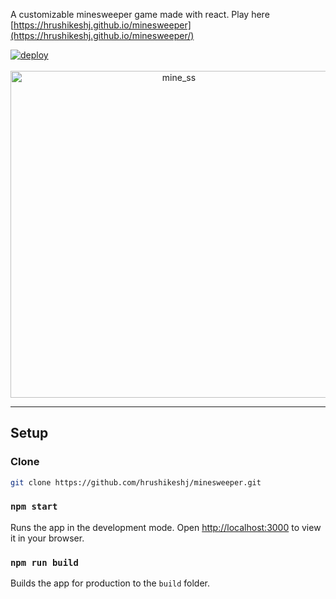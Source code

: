 A customizable minesweeper game made with react.
Play here [https://hrushikeshj.github.io/minesweeper](https://hrushikeshj.github.io/minesweeper/)

<a href="https://github.com/hrushikeshj/minesweeper/actions">
  <img alt="deploy" src="https://github.com/hrushikeshj/minesweeper/actions/workflows/main.yml/badge.svg">
</a>
<br/>
<br/>
<div align="center">
  <img width="523" alt="mine_ss" src="https://user-images.githubusercontent.com/66632353/176739283-ce8af4ea-ddad-4e88-a2a3-45055fc6a2ca.png">
</div>

--------------------

## Setup
### Clone
```bash
git clone https://github.com/hrushikeshj/minesweeper.git
```
### `npm start`

Runs the app in the development mode.
Open [http://localhost:3000](http://localhost:3000) to view it in your browser.

### `npm run build`

Builds the app for production to the `build` folder.
